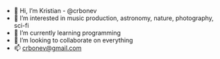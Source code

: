 - 👋 Hi, I’m Kristian - @crbonev
- 👀 I’m interested in music production, astronomy, nature, photography, sci-fi
- 🌱 I’m currently learning programming
- 💞️ I’m looking to collaborate on everything
- 📫 crbonev@gmail.com

<!---
crbonev/crbonev is a ✨ special ✨ repository because its `README.md` (this file) appears on your GitHub profile.
You can click the Preview link to take a look at your changes.
--->
